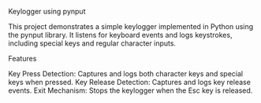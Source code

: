 Keylogger using pynput

This project demonstrates a simple keylogger implemented in Python using the pynput library. It listens for keyboard events and logs keystrokes, including special keys and regular character inputs.

Features

Key Press Detection: Captures and logs both character keys and special keys when pressed.
Key Release Detection: Captures and logs key release events.
Exit Mechanism: Stops the keylogger when the Esc key is released.
